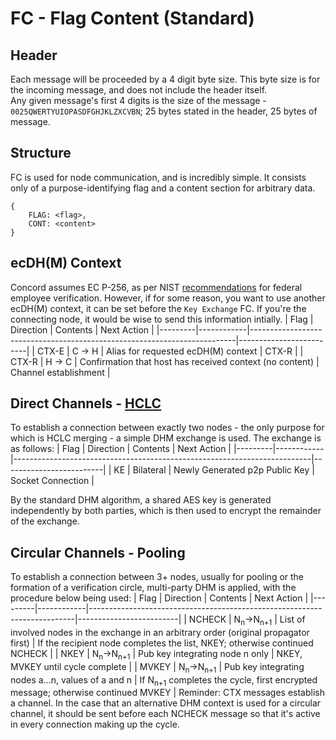 # FC - Flag Content (Standard)
## Header
Each message will be proceeded by a 4 digit byte size. This byte size is for the incoming message, and does not include the header itself. <br>
Any given message's first 4 digits is the size of the message - `0025QWERTYUIOPASDFGHJKLZXCVBN`; 25 bytes stated in the header, 25 bytes of message.

## Structure 

FC is used for node communication, and is incredibly simple. It consists only of a purpose-identifying flag and a content section for arbitrary data.
```
{
    FLAG: <flag>,
    CONT: <content>
}
```

## ecDH(M) Context
Concord assumes EC P-256, as per NIST [recommendations](https://nvlpubs.nist.gov/nistpubs/specialpublications/nist.sp.800-78-4.pdf) for federal employee verification. However, if for some reason, you want to use another ecDH(M) context, it can be set before the `Key Exchange` FC. If you're the connecting node, it would be wise to send this information intially.
| Flag    | Direction  | Contents                                                                 | Next Action         |
|---------|------------|--------------------------------------------------------------------------|-------------------------|
| CTX-E     |    C -> H  | Alias for requested ecDH(M) context                                      | CTX-R       |
| CTX-R     |    H -> C | Confirmation that host has received context (no content) | Channel establishment |  
    
## Direct Channels - [HCLC](hclc.md)

To establish a connection between exactly two nodes - the only purpose for which is HCLC merging - a simple DHM exchange is used. The exchange is as follows:
| Flag    | Direction  | Contents                                                                 | Next Action         |
|---------|------------|--------------------------------------------------------------------------|-------------------------|
| KE      | Bilateral  | Newly Generated p2p Public Key                                           | Socket Connection       | 

By the standard DHM algorithm, a shared AES key is generated independently by both parties, which is then used to encrypt the remainder of the exchange.

## Circular Channels - Pooling

To establish a connection between 3+ nodes, usually for pooling or the formation of a verification circle, multi-party DHM is applied, with the procedure below being used:
| Flag    | Direction  | Contents                                                                 | Next Action         |
|---------|------------|--------------------------------------------------------------------------|-------------------------|
| NCHECK  | N<sub>n</sub>->N<sub>n+1</sub>   | List of involved nodes in the exchange in an arbitrary order (original propagator first) | If the recipient node completes the list, NKEY; otherwise continued NCHECK |
| NKEY    | N<sub>n</sub>->N<sub>n+1</sub> | Pub key integrating node n only                     | NKEY, MVKEY until cycle complete |
| MVKEY   | N<sub>n</sub>->N<sub>n+1</sub> | Pub key integrating nodes a...n, values of a and n  | If N<sub>n+1</sub> completes the cycle, first encrypted message; otherwise continued MVKEY |
Reminder: CTX messages establish a channel. In the case that an alternative DHM context is used for a circular channel, it should be sent before each NCHECK message so that it's active in every connection making up the cycle.
